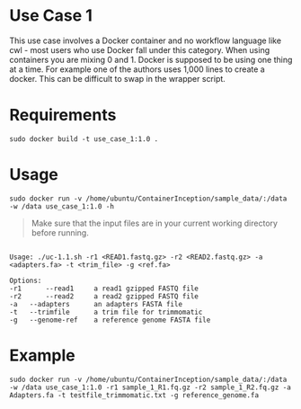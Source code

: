 # Use Case 1
This use case involves a Docker container and no workflow language like cwl - most users who use Docker fall under this category. When using containers you are mixing 0 and 1. Docker is supposed to be using one thing at a time. For example one of the authors uses 1,000 lines to create a docker. This can be difficult to swap in the wrapper script.

# Requirements
```
sudo docker build -t use_case_1:1.0 . 
```

# Usage
```
sudo docker run -v /home/ubuntu/ContainerInception/sample_data/:/data -w /data use_case_1:1.0 -h 
```
> Make sure that the input files are in your current working directory before running.
```

Usage: ./uc-1.1.sh -r1 <READ1.fastq.gz> -r2 <READ2.fastq.gz> -a <adapters.fa> -t <trim_file> -g <ref.fa> 

Options:
-r1 	 --read1 	 a read1 gzipped FASTQ file
-r2 	 --read2 	 a read2 gzipped FASTQ file
-a 	 --adapters 	 an adapters FASTA file
-t 	 --trimfile 	 a trim file for trimmomatic
-g 	 --genome-ref 	 a reference genome FASTA file
```

# Example
```
sudo docker run -v /home/ubuntu/ContainerInception/sample_data/:/data -w /data use_case_1:1.0 -r1 sample_1_R1.fq.gz -r2 sample_1_R2.fq.gz -a Adapters.fa -t testfile_trimmomatic.txt -g reference_genome.fa
```
